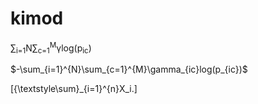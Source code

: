 # kimod

&sum;<sub>i=1</sub><mi>N</mi>&sum;<sub>c=1</sub><sup>M</sup>&gamma;log(p<sub>ic</sub>)

$-\sum_{i=1}^{N}\sum_{c=1}^{M}\gamma_{ic}log(p_{ic})$ 


\[{\textstyle\sum}_{i=1}^{n}X_i.\]

     
